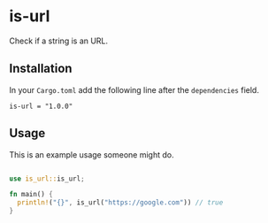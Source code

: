 # is-url
Check if a string is an URL.

## Installation

In your `Cargo.toml` add the following line after the `dependencies` field.

```
is-url = "1.0.0"
```

## Usage

This is an example usage someone might do.

```rust

use is_url::is_url;

fn main() {
  println!("{}", is_url("https://google.com")) // true
}
```